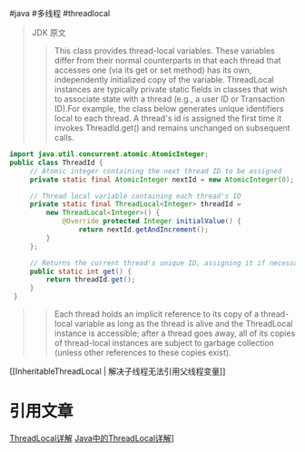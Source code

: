 #java #多线程 #threadlocal 

> JDK 原文
> >This class provides thread-local variables. These variables differ from their normal counterparts in that each thread that accesses one (via its get or set method) has its own, independently initialized copy of the variable. ThreadLocal instances are typically private static fields in classes that wish to associate state with a thread (e.g., a user ID or Transaction ID).For example, the class below generates unique identifiers local to each thread. A thread's id is assigned the first time it invokes ThreadId.get() and remains unchanged on subsequent calls.
 ```java
 import java.util.concurrent.atomic.AtomicInteger;
 public class ThreadId {
      // Atomic integer containing the next thread ID to be assigned
      private static final AtomicInteger nextId = new AtomicInteger(0);
 
      // Thread local variable containing each thread's ID
      private static final ThreadLocal<Integer> threadId =
          new ThreadLocal<Integer>() {
              @Override protected Integer initialValue() {
                  return nextId.getAndIncrement();
          }
      };
 
      // Returns the current thread's unique ID, assigning it if necessary
      public static int get() {
          return threadId.get();
      }
  }
```
  
  
>>Each thread holds an implicit reference to its copy of a thread-local variable as long as the thread is alive and the ThreadLocal instance is accessible; after a thread goes away, all of its copies of thread-local instances are subject to garbage collection (unless other references to these copies exist).

[[InheritableThreadLocal | 解决子线程无法引用父线程变量]]


# 引用文章

[ThreadLocal详解](https://www.jianshu.com/p/3bb70ae81828)
[Java中的ThreadLocal详解](https://www.cnblogs.com/fsmly/p/11020641.html)]